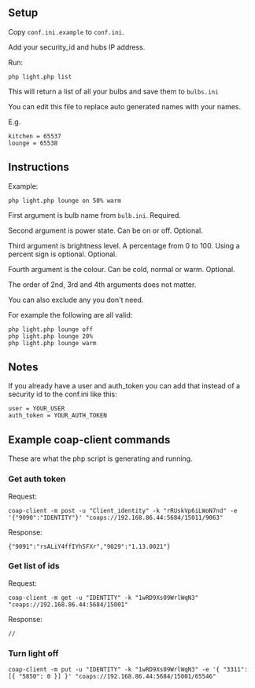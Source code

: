 ## Setup

Copy `conf.ini.example` to `conf.ini`.

Add your security_id and hubs IP address. 

Run:

    php light.php list
    
This will return a list of all your bulbs and save them to `bulbs.ini`

You can edit this file to replace auto generated names with your names.

E.g.

    kitchen = 65537
    lounge = 65538

## Instructions

Example:

    php light.php lounge on 50% warm

First argument is bulb name from `bulb.ini`. Required.

Second argument is power state. Can be on or off. Optional.

Third argument is brightness level. A percentage from 0 to 100. Using a percent sign is optional. Optional.

Fourth argument is the colour. Can be cold, normal or warm. Optional.

The order of 2nd, 3rd and 4th arguments does not matter.

You can also exclude any you don't need.

For example the following are all valid:

    php light.php lounge off
    php light.php lounge 20%
    php light.php lounge warm
    
## Notes

If you already have a user and auth_token you can add that instead of a security id to the conf.ini like this:

```
user = YOUR_USER
auth_token = YOUR_AUTH_TOKEN
```

## Example coap-client commands

These are what the php script is generating and running.

### Get auth token

Request:

    coap-client -m post -u "Client_identity" -k "rRUskVp6iLWoN7nd" -e '{"9090":"IDENTITY"}' "coaps://192.168.86.44:5684/15011/9063"
    
Response:

    {"9091":"rsALiY4ffIYh5FXr","9029":"1.13.0021"}

### Get list of ids

Request:

    coap-client -m get -u "IDENTITY" -k "1wRD9Xs09WrlWqN3" "coaps://192.168.86.44:5684/15001"

Response:

    //

### Turn light off

    coap-client -m put -u "IDENTITY" -k "1wRD9Xs09WrlWqN3" -e '{ "3311": [{ "5850": 0 }] }' "coaps://192.168.86.44:5684/15001/65546"
   

